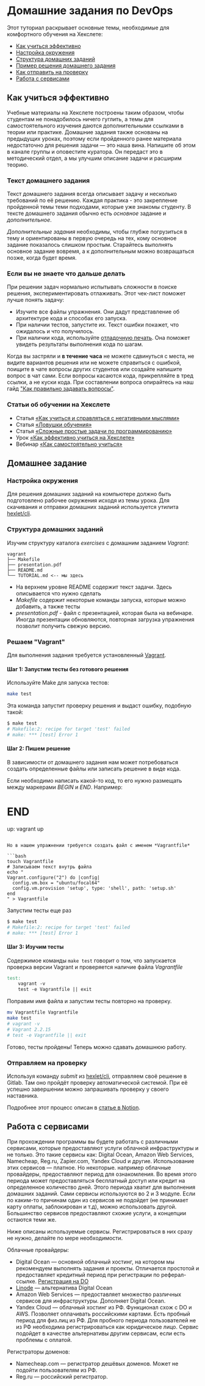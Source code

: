 # Домашние задания по DevOps

Этот туториал раскрывает основные темы, необходимые для комфортного обучения на Хекслете:

* [Как учиться эффективно](#как-учиться-эффективно)
* [Настройка окружения](#настройка-окружения)
* [Структура домашних заданий](#структура-домашних-заданий)
* [Пример решения домашнего задания](#решаем-vagrant)
* [Как отправить на проверку](#отправляем-на-проверку)
* [Работа с сервисами](#работа-с-сервисами)

## Как учиться эффективно

Учебные материалы на Хекслете построены таким образом, чтобы студентам не понадобилось ничего гуглить, а темы для самостоятельного изучения даются дополнительными ссылками в теории или практике. Домашние задания также основаны на предыдущих уроках, поэтому если пройденного ранее материала недостаточно для решения задачи — это наша вина. Напишите об этом в канале группы и оповестите куратора. Он передаст это в методический отдел, а мы улучшим описание задачи и расширим теорию.

### Текст домашнего задания

Текст домашнего задания всегда описывает задачу и несколько требований по её решению. Каждая практика - это закрепление пройденной темы теми подходами, которые уже знакомы студенту. В тексте домашнего задания обычно есть *основное* задание и *дополнительное*.

*Дополнительные задания* необходимы, чтобы глубже погрузиться в тему и ориентированы в первую очередь на тех, кому основное задание показалось слишком простым. Старайтесь выполнять основное задание вовремя, а к дополнительным можно возвращаться позже, когда будет время.

### Если вы не знаете что дальше делать

При решении задач нормально испытывать сложности в поиске решения, экспериментировать отлаживать. Этот чек-лист поможет лучше понять задачу:

* Изучите все файлы упражнения. Они дадут представление об архитектуре кода и способах его запуска.
* При наличии тестов, запустите их. Текст ошибки покажет, что ожидалось и что получилось.
* При наличии кода, используйте [отладочную печать](https://help.hexlet.io/ru/articles/111500-kak-nayti-oshibki-v-kode). Она поможет увидеть результаты выполнения кода по шагам.

Когда вы застряли и **в течение часа** не можете сдвинуться с места, не видите вариантов решения или не можете справиться с ошибкой, поищите в чате вопросы других студентов или создайте напишите вопрос в чат сами. Если вопросы касаются кода, прикрепляйте в тред ссылки, а не куски кода. При составлении вопроса опирайтесь на наш гайд ["Как правильно задавать вопросы"](https://help.hexlet.io/ru/articles/111495-kak-pravilno-zadavat-voprosy).

### Статьи об обучении на Хекслете

* Статья [«Как учиться и справляться с негативными мыслями»](https://guides.hexlet.io/learning)
* Статья [«Ловушки обучения»](https://ru.hexlet.io/blog/posts/traps-learning)
* Статья [«Сложные простые задачи по программированию»](https://ru.hexlet.io/blog/posts/slozhnye-prostye-zadachi-po-programmirovaniyu)
* Урок [«Как эффективно учиться на Хекслете»](https://ru.hexlet.io/courses/introduction_to_programming/lessons/hexlet-flow/theory_unit)
* Вебинар [«Как самостоятельно учиться»](https://www.youtube.com/watch?v=dCYZppVgGww)

## Домашнее задание

### Настройка окружения

Для решения домашних заданий на компьютере должно быть подготовлено рабочее окружения исходя из темы урока.
Для скачивания и отправки домашних заданий используется утилита [hexlet/cli](https://github.com/Hexlet/cli).

### Структура домашних заданий

Изучим структуру каталога *exercises* с домашним заданием *Vagrant*:

```text
vagrant
├── Makefile
├── presentation.pdf
├── README.md
└── TUTORIAL.md <-- мы здесь
```

* На верхнем уровне README содержит текст задачи. Здесь описывается что нужно сделать
* *Makefile* содержит некоторые команды запуска, которые можно добавить, а также тесты
* *presentation.pdf* - файл с презентацией, которая была на вебинаре. Иногда презентации обновляются, повторная загрузка упражнения позволит получить свежую версию.

### Решаем "Vagrant"

Для выполнения задания требуется установленный [Vagrant](https://www.vagrantup.com/).

#### Шаг 1: Запустим тесты без готового решения

Используйте Make для запуска тестов:

```bash
make test
```

Эта команда запустит проверку решения и выдаст ошибку, подобную такой:

```bash
$ make test
# Makefile:2: recipe for target 'test' failed
# make: *** [test] Error 1
```

#### Шаг 2: Пишем решение

В зависимости от домашнего задания нам может потребоваться создать определенные файлы или записать решение в виде кода.

Если необходимо написать какой-то код, то его нужно размещать между маркерами *BEGIN* и *END*. Например:


# END
up:
	vagrant up
```

Но в нашем упражнении требуется создать файл с именем *Vagrantfile*

```bash
touch Vagrantfile
# Записываем текст внутрь файла
echo "
Vagrant.configure("2") do |config|
  config.vm.box = "ubuntu/focal64"
  config.vm.provision 'setup', type: 'shell', path: 'setup.sh'
end
" > Vagrantfile
```

Запустим тесты еще раз

```bash
$ make test
# Makefile:2: recipe for target 'test' failed
# make: *** [test] Error 1
```

#### Шаг 3: Изучим тесты

Содержимое команды `make test` говорит о том, что запускается проверка версии Vagrant и проверяется наличие файла *Vagrantfile*

```makefile
test:
	vagrant -v
	test -e Vagrantfile || exit
```

Поправим имя файла и запустим тесты повторно на проверку.

```bash
mv Vagrantfile Vagrantfile
make test
# vagrant -v
# Vagrant 2.2.15
# test -e Vagrantfile || exit
```

Готово, тесты пройдены! Теперь можно сдавать домашнюю работу.

### Отправляем на проверку

Используя команду *submit* из [hexlet/cli](https://github.com/Hexlet/cli), отправляем своё решение в Gitlab. Там оно пройдёт проверку автоматической системой. При её успешно завершении можно запрашивать проверку у своего наставника.

Подробнее этот процесс описан в [статье в Notion](https://www.notion.so/hexlet/780f724542b14ecb883a6ebf8ea6e54e#041a70d9e70243d3b4773fa751c3c0fa).

## Работа с сервисами

При прохождении программы вы будете работать с различными сервисами, которые предоставляют услуги облачной инфраструктуры и не только. Это такие сервисы как: Digital Ocean, Amazon Web Services, Namecheap, Reg.ru, Zapier.com, Yandex Cloud и другие. Использование этих сервисов — платное. Но некоторые. например облачные провайдеры, предоставляют период для ознакомления. Во время этого периода может предоставляться бесплатный доступ или кредит на определенное количество дней. Этого периода хватит для выполнения домашних заданий. Сами сервисы используются во 2 и 3 модуле. Если по каким-то причинам один из сервисов не подойдет (не принимает карту оплаты, заблокирован и т.д), можно использовать другой. Большинство сервисов предоставляют схожие услуги, а концепции остаются теми же.

Ниже описаны используемые сервисы. Регистрироваться в них сразу не нужно, делайте по мере необходимости.

Облачные провайдеры:

* Digital Ocean — основной облачный хостинг, на котором мы рекомендуем выполнять задания и проекты. Отличается простотой и предоставляет кредитный период при регистрации по реферал-ссылке. [Регистрация на DO](https://m.do.co/c/e702f9a99145)
* [Linode](https://www.linode.com/lp/affiliate-referral/irclickid=yWGRVKQWoxyLW0W0EOSREQreUkBzKrTQtXlQUw0&irgwc=1&utm_source=impact) — альтернатива Digital Ocean
* Amazon Web Services — предоставляет множество различных сервисов для инфраструктуры. Дополняет Digital Ocean.
* Yandex Cloud — облачный хостинг из РФ. Функционал схож с DO и AWS. Позволяет оплачивать российскими картами. Есть пробный период для физ.лиц из РФ. Для пробного периода пользователей не из РФ необходима регистрироваться как юридическое лицо. Сервис подойдет в качестве альтернативы другим сервисам, если есть проблемы с оплатой.

Регистраторы доменов:

* Namecheap.com — регистратор дешёвых доменов. Может не подойти пользователям из РФ.
* Reg.ru — российский регистратор.
